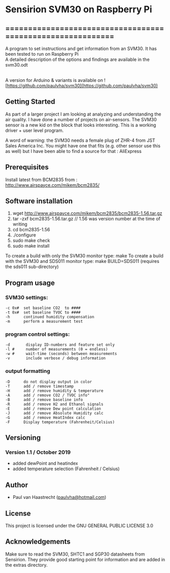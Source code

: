 # Sensirion SVM30 on Raspberry Pi

## ===========================================================

A program to set instructions and get information from an SVM30. It has been tested to run on Raspberry Pi
<br> A detailed description of the options and findings are available in the svm30.odt

<br>A version for Arduino & variants is available on ![https://github.com/paulvha/svm30](https://github.com/paulvha/svm30)

## Getting Started
As part of a larger project I am looking at analyzing and understanding the air quality.
I have done a number of projects on air-sensors. The SVM30 sensor is a new kid on the block
that looks interesting. This is a working driver + user level program.

A word of warning: the SVM30 needs a female plug of ZHR-4 from JST Sales America Inc.
You might have one that fits (e.g. other sensor use this as well) but I have been able to find a source for that : AliExpress

## Prerequisites
Install latest from BCM2835 from : http://www.airspayce.com/mikem/bcm2835/

## Software installation
1. wget http://www.airspayce.com/mikem/bcm2835/bcm2835-1.56.tar.gz
2. tar -zxf bcm2835-1.56.tar.gz     // 1.56 was version number at the time of writing
3. cd bcm2835-1.56
4. ./configure
5. sudo make check
6. sudo make install

To create a build with only the SVM30 monitor type:
     make
To create a build with the SVM30 and SDS011 monitor type:
     make BUILD=SDS011 (requires the sds011 sub-directory)

## Program usage
### SVM30 settings:
    -c 0x#  set baseline CO2  to ####
    -t 0x#  set baseline TVOC to ####
    -h      continued humidity compensation
    -m      perform a measurement test
###  program control settings:
    -d       display ID-numbers and feature set only
    -l #     number of measurements (0 = endless)
    -w #     wait-time (seconds) between measurements
    -v       include verbose / debug information

### output formatting
    -D      do not display output in color
    -T      add / remove timestamp
    -H      add / remove humidity & temperature
    -A      add / remove CO2 / TVOC info"
    -B      add / remove baseline info
    -R      add / remove H2 and Ethanol signals
    -E      add / remove Dew point calculation
    -J      add / remove Absolute Humidity calc
    -G      add / remove HeatIndex calc
    -F      Display temperature (Fahrenheit/Celsius)

## Versioning

### Version 1.1 / October 2019
 * added dewPoint and heatindex
 * added temperature selection (Fahrenheit / Celsius)

## Author
 * Paul van Haastrecht (paulvha@hotmail.com)

## License
This project is licensed under the GNU GENERAL PUBLIC LICENSE 3.0

## Acknowledgements
Make sure to read the SVM30, SHTC1 and SGP30 datasheets from Sensirion.
They provide good starting point for information and are added in the extras directory.<br>
